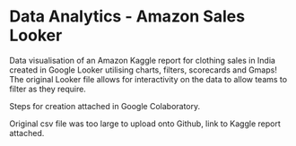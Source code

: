 # Data Analytics - Amazon Sales Looker

Data visualisation of an Amazon Kaggle report for clothing sales in India created in Google Looker utilising charts, filters, scorecards and Gmaps! The original Looker file allows for interactivity on the data to allow teams to filter as they require. 

Steps for creation attached in Google Colaboratory. 

Original csv file was too large to upload onto Github, link to Kaggle report attached.

